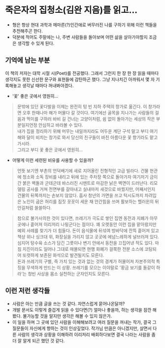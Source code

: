 # 죽은자의 집청소(김완 지음)를 읽고...
- 형은 항상 현대 과학과 메마른(?)인간애로 버무러진 나를 구하기 위해 이런 책들을 추천해주곤 한다.
- 덕분에 적어도 주말에는 나, 주변 사람들을 돌아보며 어떤 삶을 살아가야할지 조금은 생각할 수 있게 된다.  

## 기억에 남는 부분
이 책의 저자는 대학 시절 시(Poet)를 전공했다. 그래서 그런지 한 장 한 장 읽을 때마다 생각지도 못한 신선한 문구와 표현들에 감탄하곤 했다. 그냥 지나치긴 아까워서 몇 자 기록해놓고 생각날 때마다 꺼내봐야겠다.

- '꽃' 좋은 곳에서 영원히...
> 문밖에 있던 꽃다발을 이제는 완전히 텅 빈 지하 주택의 창가로 옮긴다. 이 창가라면 오후 한때나마 해가 머물다 갈 것이다. 여기에선 골목을 지나가는 사람들의 걸음과 먹이를 구하러 바비 길 건너는 고양이처럼, 쉼 없이 돌아가는 세상의 작은 부분일지언정 안심하고 바라볼 수 있다.<br>내가 집을 정리하기 위해 머무는 내일까지라도 어두운 계단 구석 말고 부디 여기 해와 달이 비치는 창가로 와서 당신의 친구들이 바친 아름다운 꽃 향기라도 맡고 가시라.<br>그리고 부디 꽃 좋은 곳에서 영원히...

- 어떻게 이런 세련된 비유를 사용할 수 있을까?
> 언뜻 보기엔 부촌의 언덕배기에 새로 지어올린 전형적인 고급 빌라다. 건물 현관에 청소와 소독 장비를 내리고 뒤에 있는 주차장 쪽으로 돌아가자 여기저기 금이 간 붉은 벽돌과 군데군데 바스러진 시멘트로 마감한 낡은 벽면이 드러난다. 리모델링 공사를 거쳐 전면부를 갈아내고 실내마저 새것으로 바꿨지만, 어째서인지 건물의 뒤쪽까지는 손보지 않았다. 흡사 청년의 가면을 쓰고 턱시도까지 차려입은 노인이 굽은 허리를 짐짓 꼿꼿이 세운 채 안간힘을 쓰며 활보하는 핼러윈의 뒤안길처럼 쓸쓸하다.

> 참으로 불가사의한 것이 있다면, 쓰레기가 극도로 쌓인 집엔 동전과 지폐가 아무 곳에나 흩어져 이리저리 나뒹군다는 점이다. 꽤 오랫동안 이런 집을 맡아왔지만 예외 사례를 찾기가 더 힘들다. 돈이 음식물에 뒤섞여 방바닥에 잔뜩 흩어져 있고 책상 위나 싱크대 위, 화장실을 가리지 않고 곳곳에 에넘느레하게 널브러져 있다. 심지어 탕수육 소스가 담긴 그릇이나 변기 안에서 동전을 끄집어낸 적도 있다. 마침 지진이라도 일어나 그대로 매몰되면 현행 화폐가 걸쭉한 전분 소스에 코팅되어 또렷하게 보존된 화석으로 발견될지도 모른다.<br>돈과 쓰레기의 구별, 즉 가치 있는 것과 없는 것의 경계가 허물어져 자본주의적 특징을 무색하게 만드는 이 상황. 쓰레기를 모으는 이야말로 '황금 보기를 돌같이 하라'는 청빈 사상을 몸소 실천하는 군자인지도 모른다.


## 이런 저런 생각들
- 사람은 아는 만큼 글을 쓰는 것 같다. 자연스럽게 묻어나온달까?
- 개발 문서도 이렇게 즐겁게 읽을 수 있다면(?) 얼마나 좋을까, 하는 생각을 잠깐 해봤다. 불가능할 것을 알지만 생각은 해볼 수 있지 않은가.
- 이 일을 하며 그 곳에 있던 사람을 이해해보려고 여러 질문을 꺼내는 작가, 결국 그 질문들이 자신에게 향하는 것이 인상깊었다. 작가님 만큼은 아니겠지만, 살면서 다른 사람의 생각과 상황을 이해하려 이리저리 배회하다보면 결국 나라는 사람을 좀 더 잘 알게 되곤 했던 것 같다.